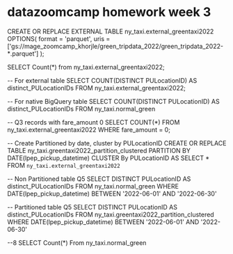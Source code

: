 # datazoomcamp homework week 3


CREATE OR REPLACE EXTERNAL TABLE ny_taxi.external_greentaxi2022
OPTIONS(
  format = 'parquet',
  uris = ['gs://mage_zoomcamp_khorjle/green_tripdata_2022/green_tripdata_2022-*.parquet']
);

SELECT Count(*) from ny_taxi.external_greentaxi2022;


-- For external table
SELECT COUNT(DISTINCT PULocationID) AS distinct_PULocationIDs
FROM ny_taxi.external_greentaxi2022;

-- For native BigQuery table
SELECT COUNT(DISTINCT PULocationID) AS distinct_PULocationIDs
FROM ny_taxi.normal_green


-- Q3 records with fare_amount 0
SELECT COUNT(*) FROM ny_taxi.external_greentaxi2022 
WHERE fare_amount = 0;

-- Create Partitioned by date, cluster by PULocationID
CREATE OR REPLACE TABLE ny_taxi.greentaxi2022_partition_clustered
PARTITION BY DATE(lpep_pickup_datetime)
CLUSTER By PULocationID AS 
SELECT * FROM `ny_taxi.external_greentaxi2022`


-- Non Partitioned table Q5
SELECT DISTINCT PULocationID AS distinct_PULocationIDs
FROM ny_taxi.normal_green
WHERE DATE(lpep_pickup_datetime) BETWEEN '2022-06-01' AND '2022-06-30'

--  Partitioned table Q5
SELECT DISTINCT PULocationID AS distinct_PULocationIDs
FROM ny_taxi.greentaxi2022_partition_clustered
WHERE DATE(lpep_pickup_datetime) BETWEEN '2022-06-01' AND '2022-06-30'


--8
SELECT Count(*) From ny_taxi.normal_green